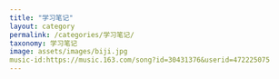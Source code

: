 ```yaml
---
title: "学习笔记"
layout: category
permalink: /categories/学习笔记/
taxonomy: 学习笔记
image: assets/images/biji.jpg
music-id:https://music.163.com/song?id=30431376&userid=472225075
---
```


